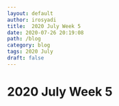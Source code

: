 ```yaml
---
layout: default
author: irosyadi
title:  2020 July Week 5
date: 2020-07-26 20:19:08
path: /blog
category: blog
tags: 2020 July
draft: false
---
```


# 2020 July Week 5

